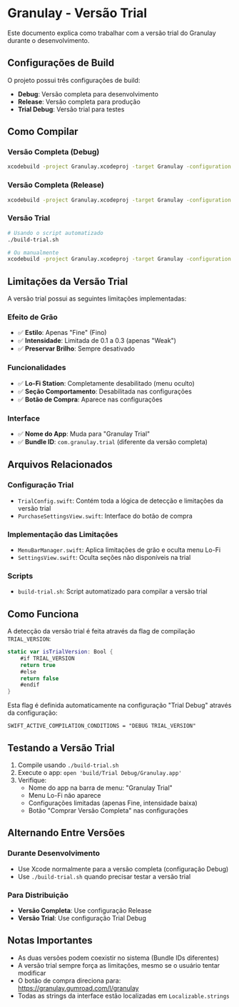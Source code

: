 # Granulay - Versão Trial

Este documento explica como trabalhar com a versão trial do Granulay durante o desenvolvimento.

## Configurações de Build

O projeto possui três configurações de build:

- **Debug**: Versão completa para desenvolvimento
- **Release**: Versão completa para produção
- **Trial Debug**: Versão trial para testes

## Como Compilar

### Versão Completa (Debug)
```bash
xcodebuild -project Granulay.xcodeproj -target Granulay -configuration Debug
```

### Versão Completa (Release)
```bash
xcodebuild -project Granulay.xcodeproj -target Granulay -configuration Release
```

### Versão Trial
```bash
# Usando o script automatizado
./build-trial.sh

# Ou manualmente
xcodebuild -project Granulay.xcodeproj -target Granulay -configuration "Trial Debug"
```

## Limitações da Versão Trial

A versão trial possui as seguintes limitações implementadas:

### Efeito de Grão
- ✅ **Estilo**: Apenas "Fine" (Fino)
- ✅ **Intensidade**: Limitada de 0.1 a 0.3 (apenas "Weak")
- ✅ **Preservar Brilho**: Sempre desativado

### Funcionalidades
- ✅ **Lo-Fi Station**: Completamente desabilitado (menu oculto)
- ✅ **Seção Comportamento**: Desabilitada nas configurações
- ✅ **Botão de Compra**: Aparece nas configurações

### Interface
- ✅ **Nome do App**: Muda para "Granulay Trial"
- ✅ **Bundle ID**: `com.granulay.trial` (diferente da versão completa)

## Arquivos Relacionados

### Configuração Trial
- `TrialConfig.swift`: Contém toda a lógica de detecção e limitações da versão trial
- `PurchaseSettingsView.swift`: Interface do botão de compra

### Implementação das Limitações
- `MenuBarManager.swift`: Aplica limitações de grão e oculta menu Lo-Fi
- `SettingsView.swift`: Oculta seções não disponíveis na trial

### Scripts
- `build-trial.sh`: Script automatizado para compilar a versão trial

## Como Funciona

A detecção da versão trial é feita através da flag de compilação `TRIAL_VERSION`:

```swift
static var isTrialVersion: Bool {
    #if TRIAL_VERSION
    return true
    #else
    return false
    #endif
}
```

Esta flag é definida automaticamente na configuração "Trial Debug" através da configuração:
```
SWIFT_ACTIVE_COMPILATION_CONDITIONS = "DEBUG TRIAL_VERSION"
```

## Testando a Versão Trial

1. Compile usando `./build-trial.sh`
2. Execute o app: `open 'build/Trial Debug/Granulay.app'`
3. Verifique:
   - Nome do app na barra de menu: "Granulay Trial"
   - Menu Lo-Fi não aparece
   - Configurações limitadas (apenas Fine, intensidade baixa)
   - Botão "Comprar Versão Completa" nas configurações

## Alternando Entre Versões

### Durante Desenvolvimento
- Use Xcode normalmente para a versão completa (configuração Debug)
- Use `./build-trial.sh` quando precisar testar a versão trial

### Para Distribuição
- **Versão Completa**: Use configuração Release
- **Versão Trial**: Use configuração Trial Debug

## Notas Importantes

- As duas versões podem coexistir no sistema (Bundle IDs diferentes)
- A versão trial sempre força as limitações, mesmo se o usuário tentar modificar
- O botão de compra direciona para: https://granulay.gumroad.com/l/granulay
- Todas as strings da interface estão localizadas em `Localizable.strings`